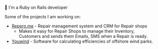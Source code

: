 👋 I'm a Ruby on Rails developer

Some of the projects I am working on:

- [Repero.me](https://repero.me) - Repair management system and CRM for Repair shops
   - Makes it easy for Repair Shops to manage their Inventory, Customers and sends them Emails, SMS when a Repair is ready.
- [Youwind](https://app.youwindrenewables.com/) - Software for calculating efficiencies of offshore wind parks.
